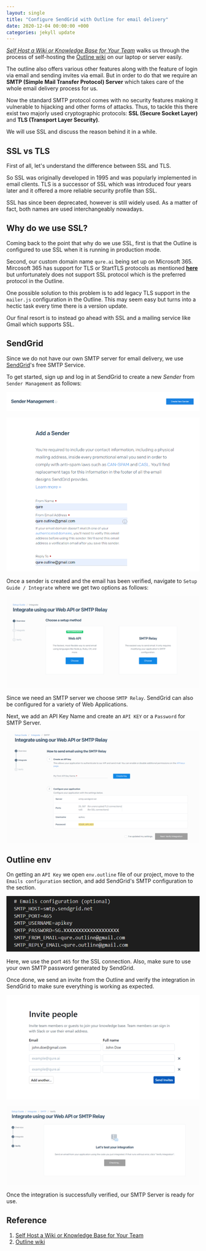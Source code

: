 ```yaml
---
layout: single
title: "Configure SendGrid with Outline for email delivery"
date: 2020-12-04 00:00:00 +000
categories: jekyll update
---
```

 
*[Self Host a Wiki or Knowledge Base for Your Team]* walks us through the process of self-hosting the [Outline wiki] on our laptop or server easily. 

The outline also offers various other features along with the feature of login via email and sending invites via email. But in order to do that we require an **SMTP (Simple Mail Transfer Protocol) Server** which takes care of the whole email delivery process for us.
 
Now the standard SMTP protocol comes with no security features making it vulnerable to hijacking and other forms of attacks. Thus, to tackle this there exist two majorly used cryptographic protocols: **SSL (Secure Socket Layer)** and **TLS (Transport Layer Security)**. 

We will use SSL and discuss the reason behind it in a while.
 
## SSL vs TLS
 
First of all, let's understand the difference between SSL and TLS.
 
So SSL was originally developed in 1995 and was popularly implemented in email clients. TLS is a successor of SSL which was introduced four years later and it offered a more reliable security profile than SSL.
 
SSL has since been deprecated, however is still widely used. As a matter of fact, both names are used interchangeably nowadays.
 
## Why do we use SSL?
 
Coming back to the point that why do we use SSL, first is that the Outline is configured to use SSL when it is running in production mode.
 
Second, our custom domain name `qure.ai` being set up on Microsoft 365. Mircosoft 365 has support for TLS or StartTLS protocols as mentioned **[here]** but unfortunately does not support SSL protocol which is the preferred protocol in the Outline.
 
One possible solution to this problem is to add legacy TLS support in the `mailer.js` configuration in the Outline. This may seem easy but turns into a hectic task every time there is a version update.
 
Our final resort is to instead go ahead with SSL and a mailing service like Gmail which supports SSL.
 
## SendGrid
 
Since we do not have our own SMTP server for email delivery, we use [SendGrid]'s free SMTP Service. 
 
To get started, sign up and log in at SendGrid to create a new *Sender* from `Sender Management` as follows:
 
![Create New Sender](/assets/img/smtp/1.png)
 
![Add a Sender](/assets/img/smtp/2.png)
 
Once a sender is created and the email has been verified, navigate to `Setup Guide / Integrate` where we get two options as follows:
 
![Integrate](/assets/img/smtp/3.png)
 
Since we need an SMTP server we choose `SMTP Relay`. SendGrid can also be configured for a variety of Web Applications.
 
Next, we add an API Key Name and create an `API KEY` or a `Password` for SMTP Server.
 
![SMTP Relay](/assets/img/smtp/4.png)
 
## Outline env
 
On getting an `API Key` we open `env.outline` file of our project, move to the `Emails configuration` section, and add SendGrid's SMTP configuration to the section.
 
![Outline env](/assets/img/smtp/5.png)
 
Here, we use the port `465` for the SSL connection. Also, make sure to use your own SMTP password generated by SendGrid.
 
Once done, we send an invite from the Outline and verify the integration in SendGrid to make sure everything is working as expected.
 
![Invite](/assets/img/smtp/6.png)
 
![Verify Integration](/assets/img/smtp/7.png)
 
Once the integration is successfully verified, our SMTP Server is ready for use.
 
## Reference
 
1. [Self Host a Wiki or Knowledge Base for Your Team]
2. [Outline wiki]

[Self Host a Wiki or Knowledge Base for Your Team]: https://chsasank.github.io/outline-self-hosted-wiki.html
[Outline wiki]: https://github.com/outline/outline
[here]: https://kstate.service-now.com/kb_view.do?sys_kb_id=2b1c4c7de5fc294c2cae49399a7dc6a7
[SendGrid]: https://sendgrid.com/